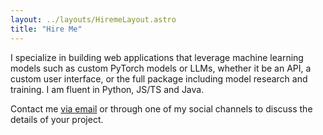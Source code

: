 ```yaml
---
layout: ../layouts/HiremeLayout.astro
title: "Hire Me"
---
```


I specialize in building web applications that leverage machine learning models such as custom PyTorch models or LLMs, whether it be an API, a custom user interface, or the full package including model research and training. I am fluent in Python, JS/TS and Java.

Contact me [via email](mailto:jmariomeissner@gmail.com) or through one of my social channels to discuss the details of your project.